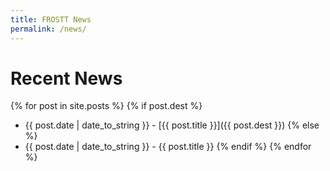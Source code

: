 ```yaml
---
title: FROSTT News
permalink: /news/
---
```


# Recent News

{% for post in site.posts %}
  {% if post.dest %}
  * {{ post.date | date_to_string }} - [{{ post.title }}]({{ post.dest }})
  {% else %}
  * {{ post.date | date_to_string }} - {{ post.title }}
  {% endif %}
{% endfor %}
